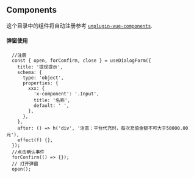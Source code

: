 ## Components

这个目录中的组件将自动注册参考 [`unplugin-vue-components`](https://github.com/antfu/unplugin-vue-https://github.com/antfu/unplugin-vue-components).

#### 弹窗使用
 

```
  //注册
  const { open, forConfirm, close } = useDialogForm({
    title: '提现提示',
    schema: {
      type: 'object',
      properties: {
        xxx: {
          'x-component': '.Input',
          title: '名称',
          default: ' ',
        },
      },
    },
    after: () => h('div', '注意：平台代充时，每次充值金额不可大于50000.00元'),
    effect(f) {},
  });
  //点击确认事件
  forConfirm(() => {});
  // 打开弹窗
  open();
```
